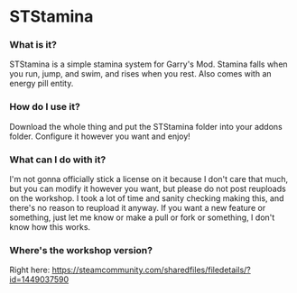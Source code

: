 # STStamina

### What is it?
STStamina is a simple stamina system for Garry's Mod.  Stamina falls when you run, jump, and swim, and rises when you rest.  Also comes with an energy pill entity.

### How do I use it?
Download the whole thing and put the STStamina folder into your addons folder.  Configure it however you want and enjoy!

### What can I do with it?
I'm not gonna officially stick a license on it because I don't care that much, but you can modify it however you want, but please do not post reuploads on the workshop. I took a lot of time and sanity checking making this, and there's no reason to reupload it anyway. If you want a new feature or something, just let me know or make a pull or fork or something, I don't know how this works.

### Where's the workshop version?
Right here: https://steamcommunity.com/sharedfiles/filedetails/?id=1449037590
